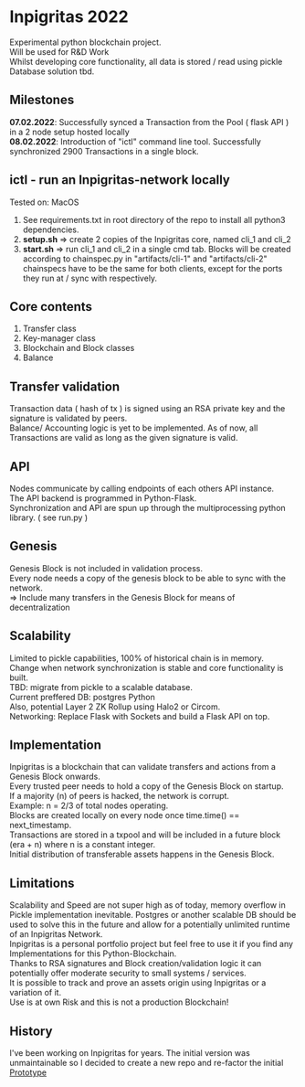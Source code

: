 # Inpigritas 2022
Experimental python blockchain project. \
Will be used for R&D Work \
Whilst developing core functionality, all data is stored / read using pickle \
Database solution tbd.

## Milestones
**07.02.2022**: Successfully synced a Transaction from the Pool ( flask API ) in a 2 node setup hosted locally \
**08.02.2022**: Introduction of "ictl" command line tool. Successfully synchronized 2900 Transactions in a single block.

## ictl - run an Inpigritas-network locally

Tested on: MacOS
1. See requirements.txt in root directory of the repo to install all python3 dependencies.
2. **setup.sh** => create 2 copies of the Inpigritas core, named cli_1 and cli_2
3. **start.sh** => run cli_1 and cli_2 in a single cmd tab. Blocks will be created according to chainspec.py in "artifacts/cli-1" and "artifacts/cli-2" chainspecs have to be the same for both clients, except for the ports they run at / sync with respectively.

## Core contents
1. Transfer class
2. Key-manager class
3. Blockchain and Block classes
4. Balance

## Transfer validation
Transaction data ( hash of tx ) is signed using an RSA private key and the signature is validated by peers. \
Balance/ Accounting logic is yet to be implemented. As of now, all Transactions are valid as long as the given signature is valid.

## API
Nodes communicate by calling endpoints of each others API instance. \
The API backend is programmed in Python-Flask. \
Synchronization and API are spun up through the multiprocessing python library. ( see run.py )

## Genesis
Genesis Block is not included in validation process. \
Every node needs a copy of the genesis block to be able to sync with the network. \
=> Include many transfers in the Genesis Block for means of decentralization

## Scalability
Limited to pickle capabilities, 100% of historical chain is in memory. \
Change when network synchronization is stable and core functionality is built. \
TBD: migrate from pickle to a scalable database. \
Current preffered DB: postgres Python \
Also, potential Layer 2 ZK Rollup using Halo2 or Circom. \
Networking: Replace Flask with Sockets and build a Flask API on top.

## Implementation
Inpigritas is a blockchain that can validate transfers and actions from a Genesis Block onwards. \
Every trusted peer needs to hold a copy of the Genesis Block on startup. \
If a majority (n) of peers is hacked, the network is corrupt. \
Example: n = 2/3 of total nodes operating. \
Blocks are created locally on every node once time.time() == next_timestamp. \
Transactions are stored in a txpool and will be included in a future block (era + n) where n is a constant integer. \
Initial distribution of transferable assets happens in the Genesis Block.

## Limitations
Scalability and Speed are not super high as of today, memory overflow in Pickle implementation inevitable. Postgres or another scalable DB should be used to solve this in the future and allow for a potentially unlimited runtime of an Inpigritas Network. \
Inpigritas is a personal portfolio project but feel free to use it if you find any Implementations for this Python-Blockchain. \
Thanks to RSA signatures and Block creation/validation logic it can potentially offer moderate security to small systems / services. \
It is possible to track and prove an assets origin using Inpigritas or a variation of it. \
Use is at own Risk and this is not a production Blockchain!

## History
I've been working on Inpigritas for years. The initial version was unmaintainable so I decided to create a new repo and re-factor the initial
[Prototype](https://github.com/jonas089/Inpigritas-2020-deprecated)

